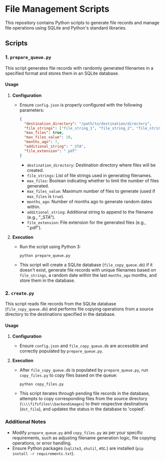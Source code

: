 # File Management Scripts

This repository contains Python scripts to generate file records and manage file operations using SQLite and Python's standard libraries.

## Scripts

### 1. `prepare_queue.py`

This script generates file records with randomly generated filenames in a specified format and stores them in an SQLite database.

#### Usage

1. **Configuration**
   - Ensure `config.json` is properly configured with the following parameters:
     ```json
     {
       "destination_directory": "/path/to/destination/directory",
       "file_strings": ["file_string_1", "file_string_2", "file_string_3"],
       "max_files": true,
       "max_files_value": 10,
       "months_ago": 7,
       "additional_string": "_STA",
       "file_extension": ".pdf"
     }
     ```
     - `destination_directory`: Destination directory where files will be created.
     - `file_strings`: List of file strings used in generating filenames.
     - `max_files`: Boolean indicating whether to limit the number of files generated.
     - `max_files_value`: Maximum number of files to generate (used if `max_files` is `true`).
     - `months_ago`: Number of months ago to generate random dates within.
     - `additional_string`: Additional string to append to the filename (e.g., "_STA").
     - `file_extension`: File extension for the generated files (e.g., ".pdf").

2. **Execution**
   - Run the script using Python 3:
     ```
     python prepare_queue.py
     ```
   - This script will create a SQLite database (`file_copy_queue.db`) if it doesn't exist, generate file records with unique filenames based on `file_strings`, a random date within the last `months_ago` months, and store them in the database.

### 2. `create.py`

This script reads file records from the SQLite database (`file_copy_queue.db`) and performs file copying operations from a source directory to the destinations specified in the database.

#### Usage

1. **Configuration**
   - Ensure `config.json` and `file_copy_queue.db` are accessible and correctly populated by `prepare_queue.py`.
   
2. **Execution**
   - After `file_copy_queue.db` is populated by `prepare_queue.py`, run `copy_files.py` to copy files based on the queue:
     ```
     python copy_files.py
     ```
   - This script iterates through pending file records in the database, attempts to copy corresponding files from the source directory (`\\\\fifsfiles\\backendimages`) to their respective destinations (`dst_file`), and updates the status in the database to 'copied'.

### Additional Notes

- Modify `prepare_queue.py` and `copy_files.py` as per your specific requirements, such as adjusting filename generation logic, file copying operations, or error handling.
- Ensure Python packages (`sqlite3`, `shutil`, etc.) are installed (`pip install -r requirements.txt`).
